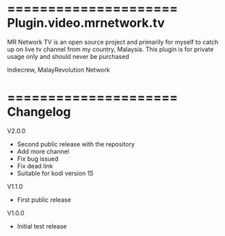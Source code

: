 =====================
Plugin.video.mrnetwork.tv
=====================

MR Network TV is an open source project and primarily for myself to catch up on live tv channel from my country, Malaysia. This plugin is for private usage only and should never be purchased

Indiecrew, MalayRevolution Network

=====================
Changelog
=====================

V2.0.0
- Second public release with the repository
- Add more channel
- Fix bug issued
- Fix dead link
- Suitable for kodi version 15

V1.1.0
- First public release

V1.0.0
- Initial test release
